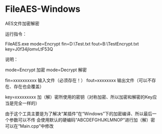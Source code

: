 # FileAES-Windows
AES文件加密解密


运行指令：

FileAES.exe mode=Encrypt fin=D:\Test.txt fout=B:\TestEncrypt.txt key=J0f34jIomvLtF53Q

说明：

mode=Encrypt	加密
mode=Decrypt	解密 

fin=xxxxxxxxxx	输入文件（必须存在！）
fout=xxxxxxxx	输出文件（可以不存在、存在也会覆盖）

key=xxxxxxxxx	加（解）密所使用的密钥（对称加密、所以加密和解密的Key应当是完全一样的）

由于这个工具主要是为了解决“某插件”在“Windows”下的加密编译、所以最后一个参数可以不传
会使用默认的硬编码“ABCDEFGHIJKLMNOP”进行加（解）密
可以在“Main.cpp”中修改
